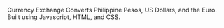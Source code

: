 Currency Exchange
Converts Philippine Pesos, US Dollars, and the Euro. Built using Javascript, HTML, and CSS. 
